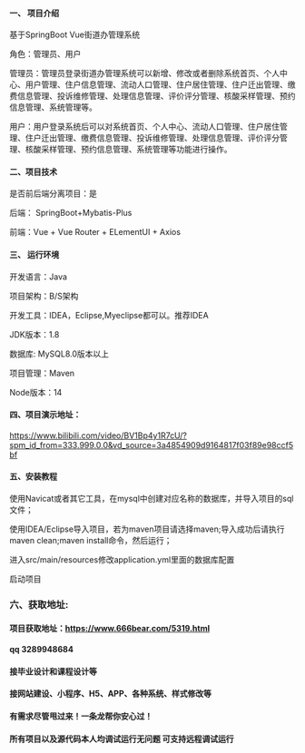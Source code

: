 

#### 一、 项目介绍
基于SpringBoot Vue街道办管理系统

角色：管理员、用户

管理员：管理员登录街道办管理系统可以新增、修改或者删除系统首页、个人中心、用户管理、住户信息管理、流动人口管理、住户居住管理、住户迁出管理、缴费信息管理、投诉维修管理、处理信息管理、评价评分管理、核酸采样管理、预约信息管理、系统管理等。

用户：用户登录系统后可以对系统首页、个人中心、流动人口管理、住户居住管理、住户迁出管理、缴费信息管理、投诉维修管理、处理信息管理、评价评分管理、核酸采样管理、预约信息管理、系统管理等功能进行操作。
#### 二、项目技术
是否前后端分离项目：是

后端： SpringBoot+Mybatis-Plus

前端：Vue + Vue Router + ELementUI + Axios

#### 三、 运行环境
开发语言：Java

项目架构：B/S架构

开发工具：IDEA，Eclipse,Myeclipse都可以。推荐IDEA

JDK版本：1.8

数据库: MySQL8.0版本以上

项目管理：Maven

Node版本：14

#### 四、项目演示地址：

https://www.bilibili.com/video/BV1Bp4y1R7cU/?spm_id_from=333.999.0.0&vd_source=3a4854909d9164817f03f89e98ccf5bf


#### 五、安装教程
使用Navicat或者其它工具，在mysql中创建对应名称的数据库，并导入项目的sql文件；

使用IDEA/Eclipse导入项目，若为maven项目请选择maven;导入成功后请执行maven clean;maven install命令，然后运行；

进入src/main/resources修改application.yml里面的数据库配置

启动项目


### 六、获取地址:
#### 项目获取地址：https://www.666bear.com/5319.html
#### qq 3289948684
#### 接毕业设计和课程设计等
#### 接网站建设、小程序、H5、APP、各种系统、样式修改等
#### 有需求尽管甩过来！一条龙帮你安心过！
#### 所有项目以及源代码本人均调试运行无问题 可支持远程调试运行




